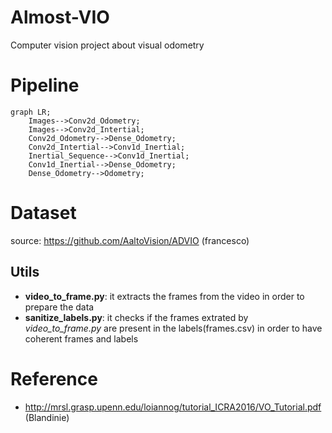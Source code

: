 # Almost-VIO

Computer vision project about visual odometry

# Pipeline

```mermaid
graph LR;
    Images-->Conv2d_Odometry;
    Images-->Conv2d_Intertial;
    Conv2d_Odometry-->Dense_Odometry;
    Conv2d_Intertial-->Conv1d_Inertial;
    Inertial_Sequence-->Conv1d_Inertial;
    Conv1d_Inertial-->Dense_Odometry;
    Dense_Odometry-->Odometry;
```

# Dataset

source: https://github.com/AaltoVision/ADVIO (francesco)

## Utils

- **video_to_frame.py**: it extracts the frames from the video in order to prepare the data
- **sanitize_labels.py**: it checks if the frames extrated by _video_to_frame.py_ are present in the labels(frames.csv) in order to have coherent frames and labels

# Reference

- http://mrsl.grasp.upenn.edu/loiannog/tutorial_ICRA2016/VO_Tutorial.pdf (Blandinie)
